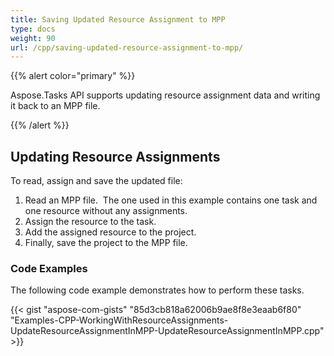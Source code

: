 ```yaml
---
title: Saving Updated Resource Assignment to MPP
type: docs
weight: 90
url: /cpp/saving-updated-resource-assignment-to-mpp/
---
```


{{% alert color="primary" %}} 

Aspose.Tasks API supports updating resource assignment data and writing it back to an MPP file.

{{% /alert %}} 
## **Updating Resource Assignments**
To read, assign and save the updated file:

1. Read an MPP file. 
   The one used in this example contains one task and one resource without any assignments.
1. Assign the resource to the task.
1. Add the assigned resource to the project.
1. Finally, save the project to the MPP file.
### **Code Examples**
The following code example demonstrates how to perform these tasks.

{{< gist "aspose-com-gists" "85d3cb818a62006b9ae8f8e3eaab6f80" "Examples-CPP-WorkingWithResourceAssignments-UpdateResourceAssignmentInMPP-UpdateResourceAssignmentInMPP.cpp" >}}
